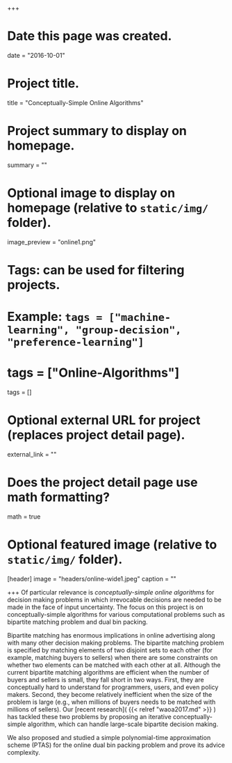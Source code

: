 +++
# Date this page was created.
date = "2016-10-01"

# Project title.
title = "Conceptually-Simple Online Algorithms"

# Project summary to display on homepage.
summary = ""

# Optional image to display on homepage (relative to `static/img/` folder).
image_preview = "online1.png"

# Tags: can be used for filtering projects.
# Example: `tags = ["machine-learning", "group-decision", "preference-learning"]`
# tags =  ["Online-Algorithms"]
tags = []

# Optional external URL for project (replaces project detail page).
external_link = ""

# Does the project detail page use math formatting?
math = true

# Optional featured image (relative to `static/img/` folder).
[header]
image = "headers/online-wide1.jpeg"
caption = ""

+++
Of particular relevance is *conceptually-simple online algorithms* for decision making problems in which irrevocable decisions are needed to be made in the face of input uncertainty. The focus on this project is on conceptually-simple algorithms for various computational problems such as bipartite matching problem and dual bin packing.

Bipartite matching has enormous implications in online advertising along with many other decision making problems. The bipartite matching problem is specified by matching elements of two disjoint sets to each other (for example, matching buyers to sellers) when there are some constraints on whether two elements can be matched with each other at all.  Although the current bipartite matching algorithms are efficient when the number of buyers and sellers is small, they fall short in two ways. First, they are conceptually hard to understand for programmers, users, and even policy makers. Second, they become relatively inefficient when the size of the problem is large (e.g., when millions of buyers needs to be matched with millions of sellers). Our [recent research]( {{< relref "waoa2017.md" >}} ) has tackled these two problems by proposing an iterative conceptually-simple algorithm, which can handle large-scale bipartite decision making.

We also proposed and studied a simple polynomial-time approximation scheme (PTAS) for the online dual bin packing problem and prove its advice complexity.
